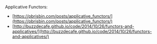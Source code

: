 

Applicative Functors:
* [https://pbrisbin.com/posts/applicative_functors/](https://pbrisbin.com/posts/applicative_functors/)
* [http://buzzdecafe.github.io/code/2014/10/26/functors-and-applicatives/](http://buzzdecafe.github.io/code/2014/10/26/functors-and-applicatives/)

